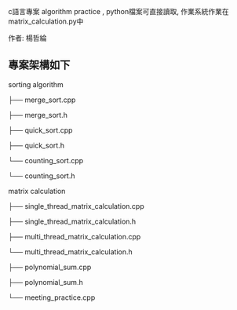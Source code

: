 c語言專案 algorithm practice , python檔案可直接讀取, 作業系統作業在matrix_calculation.py中

作者: 楊哲綸 

##  專案架構如下
sorting algorithm

├── merge_sort.cpp

├── merge_sort.h

├── quick_sort.cpp

├── quick_sort.h

└── counting_sort.cpp

└── counting_sort.h

matrix calculation

├── single_thread_matrix_calculation.cpp

├── single_thread_matrix_calculation.h

├── multi_thread_matrix_calculation.cpp

└── multi_thread_matrix_calculation.h

├── polynomial_sum.cpp

├── polynomial_sum.h

└── meeting_practice.cpp
